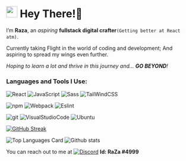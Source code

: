 <h1><img src="https://emojis.slackmojis.com/emojis/images/1531849430/4246/blob-sunglasses.gif?1531849430" width="30"/> Hey There!👋 </h1>

I’m **Raza**, an *aspiring* **fullstack digital crafter**`(Getting better at React atm)`.

Currently taking Flight in the world of coding and development; And aspiring to spread my wings even further. 

*Hoping to learn a lot and thrive in this journey and... ***GO BEYOND***!*


<!---
RazaNaqsh/RazaNaqsh is a ✨ special ✨ repository because its `README.md` (this file) appears on your GitHub profile.
You can click the Preview link to take a look at your changes.
--->

<h3>Languages and Tools I Use:</h3>
<p>  <img alt="React" src="https://img.shields.io/badge/-React-%2320232a?style=flat-square&logo=react&logoColor=2361DAFB" />
  <img alt="JavaScript" src="https://img.shields.io/badge/-JavaScript-%23323330?style=flat-square&logo=javascript&logoColor=%23F7DF1E" />
   <img alt="Sass" src="https://img.shields.io/badge/-Sass-CC6699?style=flat-square&logo=sass&logoColor=white" />
    <img alt="TailWindCSS" src="https://img.shields.io/badge/-tailwindcss-%2338B2AC?style=flat-square&logo=tailwind-css&logoColor=white" />
    </p>
  <p>
   <img alt="npm" src="https://img.shields.io/badge/-NPM-CB3837?style=flat-square&logo=npm&logoColor=white" />
  <img alt="Webpack" src="https://img.shields.io/badge/-Webpack-8DD6F9?style=flat-square&logo=webpack&logoColor=white" />
    <img alt="Eslint" src="https://img.shields.io/badge/-eslint-4B3263?style=flat-square&logo=eslint&logoColor=white" /> 
   </p>
   <p>
   <img alt="git" src="https://img.shields.io/badge/-Git-F05032?style=flat-square&logo=git&logoColor=white" />
   <img alt="VisualStudioCode" src="https://img.shields.io/badge/-VisualStudioCode-0078d7?style=flat-square&logo=visual-studio-code&logoColor=white" />
  <img alt="Ubuntu" src="https://img.shields.io/badge/-Ubuntu-E95420?style=flat-square&logo=ubuntu&logoColor=white" />
</p>

[![GitHub Streak](https://github-readme-streak-stats.herokuapp.com/?user=RazaNaqsh&theme=react)](https://git.io/streak-stats)


![Top Languages Card](https://github-readme-stats.vercel.app/api/top-langs/?username=RazaNaqsh&theme=react)
![Github stats](https://github-readme-stats.vercel.app/api?username=RazaNaqsh&theme=react&show_icons=true&count_private=true)



You can reach out to me at  <a href="https://discordapp.com/users/598381761751285771" target="blank"><img alt="Discord" src="https://img.shields.io/badge/-Discord-5865F2.svg?logo=discord&logoColor=white"></a> **Id: RaZa #4999**
